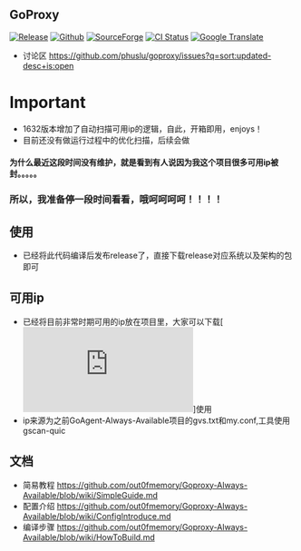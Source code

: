 ## GoProxy
[![Release](https://img.shields.io/badge/%20git.io-goproxy-blue.svg?style=social)](https://github.com/phuslu/goproxy/releases) [![Github](https://img.shields.io/github/release/phuslu/goproxy-ci.svg?label=github)](https://github.com/phuslu/goproxy-ci/releases) [![SourceForge](http://goproxy.sourceforge.net/?badge)](https://sourceforge.net/projects/goproxy/files/) [![CI Status](https://img.shields.io/travis/phuslu/goproxy/master.svg)](https://travis-ci.org/phuslu/goproxy/builds) [![Google Translate](https://cloud.githubusercontent.com/assets/195836/18816427/627edf0c-837c-11e6-8bd8-3d685264f303.png)](https://translate.google.com/translate?hl=en&sl=zh-CN&tl=en&u=https%3A%2F%2Fgithub.com%2Fphuslu%2Fgoproxy)

* 讨论区 https://github.com/phuslu/goproxy/issues?q=sort:updated-desc+is:open

# Important
* 1632版本增加了自动扫描可用ip的逻辑，自此，开箱即用，enjoys！
* 目前还没有做运行过程中的优化扫描，后续会做
#### 为什么最近这段时间没有维护，就是看到有人说因为我这个项目很多可用ip被封。。。。。
### 所以，我准备停一段时间看看，哦呵呵呵呵！！！！


## 使用 
* 已经将此代码编译后发布release了，直接下载release对应系统以及架构的包即可
## 可用ip
* 已经将目前非常时期可用的ip放在项目里，大家可以下载[![非常时期的可用ip--开启quic.txt](https://raw.githubusercontent.com/out0fmemory/Goproxy-Always-Available/master/%E9%9D%9E%E5%B8%B8%E6%97%B6%E6%9C%9F%E7%9A%84%E5%8F%AF%E7%94%A8ip--%E5%BC%80%E5%90%AFquic.txt)]使用
* ip来源为之前GoAgent-Always-Available项目的gvs.txt和my.conf,工具使用gscan-quic



## 文档
* 简易教程 https://github.com/out0fmemory/Goproxy-Always-Available/blob/wiki/SimpleGuide.md
* 配置介绍 https://github.com/out0fmemory/Goproxy-Always-Available/blob/wiki/ConfigIntroduce.md
* 编译步骤 https://github.com/out0fmemory/Goproxy-Always-Available/blob/wiki/HowToBuild.md
